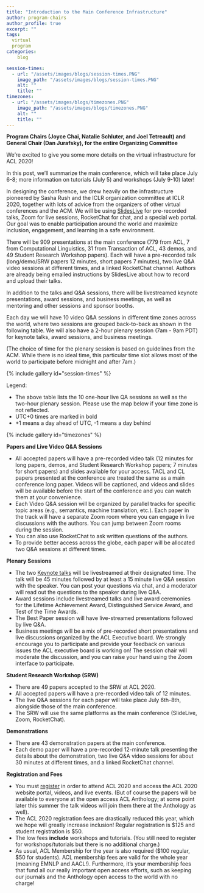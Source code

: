```yaml
---
title: "Introduction to the Main Conference Infrastructure"
author: program-chairs
author_profile: true
excerpt: ""
tags:
  virtual
  program
categories:
    blog

session-times:
  - url: "/assets/images/blogs/session-times.PNG"
    image_path: "/assets/images/blogs/session-times.PNG"
    alt: ""
    title: ""
timezones:
  - url: "/assets/images/blogs/timezones.PNG"
    image_path: "/assets/images/blogs/timezones.PNG"
    alt: ""
    title: ""
---
```


<b>Program Chairs (Joyce Chai, Natalie Schluter, and Joel Tetreault) and General Chair (Dan Jurafsky), for the entire Organizing Committee</b>

We’re excited to give you some more details on the virtual infrastructure for ACL 2020!

In this post, we’ll summarize the main conference, which will take place July 6-8; more information on tutorials (July 5) and workshops (July 9-10) later!

In designing the conference, we drew heavily on the infrastructure pioneered by Sasha Rush and the ICLR organization committee at ICLR 2020, together with lots of advice from the organizers of other virtual conferences and the ACM. We will be using [SlidesLive](https://slideslive.com/) for pre-recorded talks, Zoom for live sessions, RocketChat for chat, and a special web portal. Our goal was to enable participation around the world and maximize inclusion, engagement, and learning in a safe environment.

There will be 909 presentations at the main conference (779 from ACL, 7 from Computational Linguistics, 31 from Transaction of ACL, 43 demos, and 49 Student Research Workshop papers). Each will have a pre-recorded talk (long/demo/SRW papers 12 minutes, short papers 7 minutes), two live Q&A video sessions at different times, and a linked RocketChat channel. Authors are already being emailed instructions by SlidesLive about how to record and upload their talks.

In addition to the talks and Q&A sessions, there will be livestreamed keynote presentations, award sessions, and business meetings, as well as mentoring and other sessions and sponsor booths.

Each day we will have 10 video Q&A sessions in different time zones across the world, where two sessions are grouped back-to-back as shown in the following table. We will also have a 2-hour plenary session (7am - 9am PDT) for keynote talks, award sessions, and business meetings.  

(The choice of time for the plenary session is based on guidelines from the ACM. While there is no ideal time, this particular time slot allows most of the world to participate before midnight and after 7am.)

{% include gallery id="session-times" %}

Legend:
- The above table lists the 10 one-hour live QA sessions as well as the two-hour plenary session. Please use the map below if your time zone is not reflected.
- UTC+0 times are marked in bold
- +1 means a day ahead of UTC, -1 means a day behind

{% include gallery id="timezones" %}

<b>Papers and Live Video Q&A Sessions</b>
- All accepted papers will have a pre-recorded video talk (12 minutes for long papers, demos, and Student Research Workshop papers; 7 minutes for short papers) and slides available for your access. TACL and CL papers presented at the conference are treated the same as a main conference long paper.  Videos will be captioned, and videos and slides will be available before the start of the conference and you can watch them at your convenience.
- Each Video Q&A session will be organized by parallel tracks for specific topic areas (e.g., semantics, machine translation, etc.). Each paper in the track will have a separate Zoom room where you can engage in live discussions with the authors. You can jump between Zoom rooms during the session. 
- You can also use RocketChat to ask written questions of the authors.
- To provide better access across the globe, each paper will be allocated two Q&A sessions at different times.

<b>Plenary Sessions</b>
- The two [Keynote talks](https://acl2020.org/program/keynotes/) will be livestreamed at their designated time. The talk will be 45 minutes followed by at least a 15 minute live Q&A session with the speaker. You can post your questions via chat, and a moderator will read out the questions to the speaker during live Q&A.
- Award sessions include livestreamed talks and live award ceremonies for the Lifetime Achievement Award, Distinguished Service Award, and Test of the Time Awards.
- The Best Paper session will have live-streamed presentations followed by live Q&A.
- Business meetings will be a mix of pre-recorded short presentations and live discussions organized by the ACL Executive board. We strongly encourage you to participate and provide your feedback on various issues the ACL executive board is working on! The session chair will moderate the discussion, and you can raise your hand using the Zoom interface to participate.

<b>Student Research Workshop (SRW)</b>
- There are 49 papers accepted to the SRW at ACL 2020.
- All accepted papers will have a pre-recorded video talk of 12 minutes.
- The live Q&A sessions for each paper will take place July 6th-8th, alongside those of the main conference.
- The SRW will use the same platforms as the main conference (SlideLive, Zoom, RocketChat).

<b>Demonstrations</b>
- There are 43 demonstration papers at the main conference.
- Each demo paper will have a pre-recorded 12-minute talk presenting the details about the demonstration, two live Q&A video sessions for about 30 minutes at different times, and a linked RocketChat channel.

<b>Registration and Fees</b>
- You must [register](https://acl2020.org/registration/) in order to attend ACL 2020 and access the ACL 2020 website portal, videos, and live events. (But of course the papers will be available to everyone at the open access ACL Anthology; at some point later this summer the talk videos will join them there at the Anthology as well).
- The ACL 2020 registration fees are drastically reduced this year, which we hope will greatly increase inclusion! Regular registration is $125 and student registration is $50.
- The low fees <b>include</b> workshops and tutorials. (You still need to register for workshops/tutorials but there is no additional charge.)
- As usual, ACL Membership for the year is also required ($100 regular, $50 for students). ACL membership fees are valid for the whole year (meaning EMNLP and AACL!). Furthermore, it’s your membership fees that fund all our really important open access efforts, such as keeping our journals and the Anthology open access to the world with no charge!

